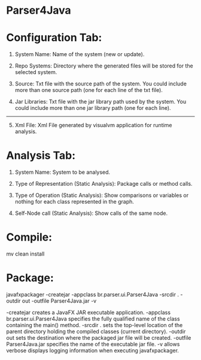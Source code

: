 Parser4Java
===========

Configuration Tab: 
==================
1. System Name: Name of the system (new or update).

2. Repo Systems: Directory where the generated files will be stored for the selected system.

3. Source: Txt file with the source path of the system. You could include more than one source path (one for each line of the txt file).

4. Jar Libraries: Txt file with the jar library path used by the system. 
You could include more than one jar library path (one for each line).
 ---------------------
5. Xml File: Xml File generated by visualvm application for runtime analysis.

Analysis Tab: 
=============
1. System Name: System to be analysed.

2. Type of Representation (Static Analysis): Package calls or method calls.

3. Type of Operation (Static Analysis): Show comparisons or variables or nothing for each class represented in the graph.

4. Self-Node call (Static Analysis): Show calls of the same node.

Compile:
========
mv clean install  

Package:
========

javafxpackager -createjar -appclass br.parser.ui.Parser4Java -srcdir . -outdir out -outfile  Parser4Java.jar -v

-createjar creates a JavaFX JAR executable application.
-appclass br.parser.ui.Parser4Java specifies the fully qualified name of the class containing the main() method.
-srcdir . sets the top-level location of the parent directory holding the compiled classes (current directory).
-outdir out sets the destination where the packaged jar file will be created.
-outfile Parser4Java.jar specifies the name of the executable jar file.
-v allows verbose displays logging information when executing javafxpackager.
